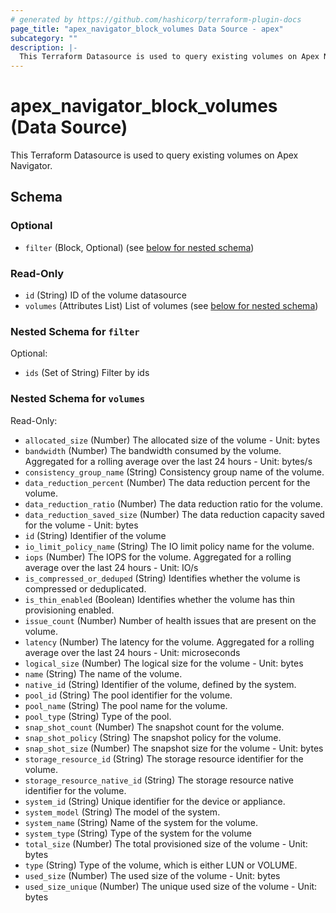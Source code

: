 ```yaml
---
# generated by https://github.com/hashicorp/terraform-plugin-docs
page_title: "apex_navigator_block_volumes Data Source - apex"
subcategory: ""
description: |-
  This Terraform Datasource is used to query existing volumes on Apex Navigator.
---
```


# apex_navigator_block_volumes (Data Source)

This Terraform Datasource is used to query existing volumes on Apex Navigator.



<!-- schema generated by tfplugindocs -->
## Schema

### Optional

- `filter` (Block, Optional) (see [below for nested schema](#nestedblock--filter))

### Read-Only

- `id` (String) ID of the volume datasource
- `volumes` (Attributes List) List of volumes (see [below for nested schema](#nestedatt--volumes))

<a id="nestedblock--filter"></a>
### Nested Schema for `filter`

Optional:

- `ids` (Set of String) Filter by ids


<a id="nestedatt--volumes"></a>
### Nested Schema for `volumes`

Read-Only:

- `allocated_size` (Number) The allocated size of the volume - Unit: bytes
- `bandwidth` (Number) The bandwidth consumed by the volume. Aggregated for a rolling average over the last 24 hours - Unit: bytes/s
- `consistency_group_name` (String) Consistency group name of the volume.
- `data_reduction_percent` (Number) The data reduction percent for the volume.
- `data_reduction_ratio` (Number) The data reduction ratio for the volume.
- `data_reduction_saved_size` (Number) The data reduction capacity saved for the volume - Unit: bytes
- `id` (String) Identifier of the volume
- `io_limit_policy_name` (String) The IO limit policy name for the volume.
- `iops` (Number) The IOPS for the volume. Aggregated for a rolling average over the last 24 hours - Unit: IO/s
- `is_compressed_or_deduped` (String) Identifies whether the volume is compressed or deduplicated.
- `is_thin_enabled` (Boolean) Identifies whether the volume has thin provisioning enabled.
- `issue_count` (Number) Number of health issues that are present on the volume.
- `latency` (Number) The latency for the volume. Aggregated for a rolling average over the last 24 hours - Unit: microseconds
- `logical_size` (Number) The logical size for the volume - Unit: bytes
- `name` (String) The name of the volume.
- `native_id` (String) Identifier of the volume, defined by the system.
- `pool_id` (String) The pool identifier for the volume.
- `pool_name` (String) The pool name for the volume.
- `pool_type` (String) Type of the pool.
- `snap_shot_count` (Number) The snapshot count for the volume.
- `snap_shot_policy` (String) The snapshot policy for the volume.
- `snap_shot_size` (Number) The snapshot size for the volume - Unit: bytes
- `storage_resource_id` (String) The storage resource identifier for the volume.
- `storage_resource_native_id` (String) The storage resource native identifier for the volume.
- `system_id` (String) Unique identifier for the device or appliance.
- `system_model` (String) The model of the system.
- `system_name` (String) Name of the system for the volume.
- `system_type` (String) Type of the system for the volume
- `total_size` (Number) The total provisioned size of the volume - Unit: bytes
- `type` (String) Type of the volume, which is either LUN or VOLUME.
- `used_size` (Number) The used size of the volume - Unit: bytes
- `used_size_unique` (Number) The unique used size of the volume - Unit: bytes
